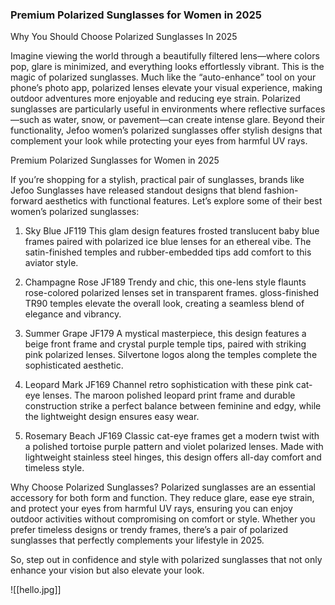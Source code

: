 

<h3>Premium Polarized Sunglasses for Women in 2025</h3>

Why You Should Choose Polarized Sunglasses In 2025

Imagine viewing the world through a beautifully filtered lens—where colors pop, glare is minimized, and everything looks effortlessly vibrant. This is the magic of polarized sunglasses. Much like the “auto-enhance” tool on your phone’s photo app, polarized lenses elevate your visual experience, making outdoor adventures more enjoyable and reducing eye strain. Polarized sunglasses are particularly useful in environments where reflective surfaces—such as water, snow, or pavement—can create intense glare. Beyond their functionality, Jefoo women’s polarized sunglasses offer stylish designs that complement your look while protecting your eyes from harmful UV rays.








Premium Polarized Sunglasses for Women in 2025

If you’re shopping for a stylish, practical pair of sunglasses, brands like Jefoo Sunglasses have released standout designs that blend fashion-forward aesthetics with functional features. Let’s explore some of their best women’s polarized sunglasses:

1. Sky Blue JF119
This glam design features frosted translucent baby blue frames paired with polarized ice blue lenses for an ethereal vibe. The satin-finished temples and rubber-embedded tips add comfort to this aviator style.

2. Champagne Rose JF189
Trendy and chic, this one-lens style flaunts rose-colored polarized lenses set in transparent frames. gloss-finished TR90 temples elevate the overall look, creating a seamless blend of elegance and vibrancy.

3. Summer Grape JF179
A mystical masterpiece, this design features a beige front frame and crystal purple temple tips, paired with striking pink polarized lenses. Silvertone logos along the temples complete the sophisticated aesthetic.

4. Leopard Mark JF169
Channel retro sophistication with these pink cat-eye lenses. The maroon polished leopard print frame and durable construction strike a perfect balance between feminine and edgy, while the lightweight design ensures easy wear.

5. Rosemary Beach JF169
Classic cat-eye frames get a modern twist with a polished tortoise purple pattern and violet polarized lenses. Made with lightweight stainless steel hinges, this design offers all-day comfort and timeless style.





Why Choose Polarized Sunglasses?
Polarized sunglasses are an essential accessory for both form and function. They reduce glare, ease eye strain, and protect your eyes from harmful UV rays, ensuring you can enjoy outdoor activities without compromising on comfort or style. Whether you prefer timeless designs or trendy frames, there’s a pair of polarized sunglasses that perfectly complements your lifestyle in 2025.

So, step out in confidence and style with polarized sunglasses that not only enhance your vision but also elevate your look.

![[hello.jpg]]

